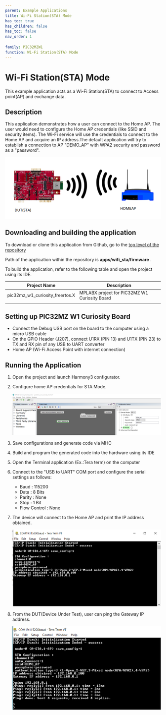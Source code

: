 ```yaml
---
parent: Example Applications
title: Wi-Fi Station(STA) Mode
has_toc: true
has_children: false
has_toc: false
nav_order: 1

family: PIC32MZW1
function: Wi-Fi Station(STA) Mode
---
```


# Wi-Fi Station(STA) Mode 

This example application acts as a Wi-Fi Station(STA) to connect to Access point(AP) and exchange data.

## Description

This application demonstrates how a user can connect to the Home AP. The user would need to configure the Home AP credentials (like SSID and security items). The Wi-Fi service will use the credentials to connect to the Home AP and acquire an IP address.The default application will try to establish a connection to AP "DEMO_AP" with WPA2 security and password as a "password".

![](images/wifi_sta_diagram.png)

## Downloading and building the application

To download or clone this application from Github, go to the [top level of the repository](https://github.com/Microchip-MPLAB-Harmony/wireless)


Path of the application within the repository is **apps/wifi_sta/firmware** .

To build the application, refer to the following table and open the project using its IDE.

| Project Name      | Description                                    |
| ----------------- | ---------------------------------------------- |
| pic32mz_w1_curiosity_freertos.X | MPLABX project for PIC32MZ W1 Curiosity Board |
|||

## Setting up PIC32MZ W1 Curiosity Board

- Connect the Debug USB port on the board to the computer using a micro USB cable
- On the GPIO Header (J207), connect U1RX (PIN 13) and U1TX (PIN 23) to TX and RX pin of any USB to UART converter
- Home AP (Wi-Fi Access Point with internet connection)

## Running the Application

1. Open the project and launch Harmony3 configurator.
2.	Configure home AP credentials for STA Mode.

    ![MHC](images/wifi_sta_MHC1.png)

3.	Save configurations and generate code via MHC 
4.	Build and program the generated code into the hardware using its IDE
5. Open the Terminal application (Ex.:Tera term) on the computer
6. Connect to the "USB to UART" COM port and configure the serial settings as follows:
    - Baud : 115200
    - Data : 8 Bits
    - Parity : None
    - Stop : 1 Bit
    - Flow Control : None

7.	The device will connect to the Home AP and print the IP address obtained.

    ![Console](images/wifi_sta_log1.png)

8.	From the DUT(Device Under Test), user can ping the Gateway IP address.

    ![Console](images/wifi_sta_log2.png)


